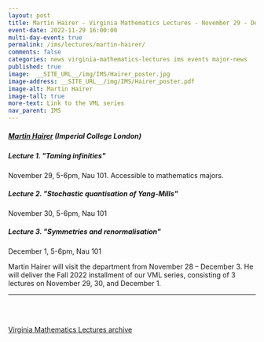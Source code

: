 ```yaml
---
layout: post
title: Martin Hairer - Virginia Mathematics Lectures - November 29 - December 1, 2022
event-date: 2022-11-29 16:00:00
multi-day-event: true
permalink: /ims/lectures/martin-hairer/
comments: false
categories: news virginia-mathematics-lectures ims events major-news
published: true
image:  __SITE_URL__/img/IMS/Hairer_poster.jpg
image-address: __SITE_URL__/img/IMS/Hairer_poster.pdf
image-alt: Martin Hairer
image-tall: true
more-text: Link to the VML series
nav_parent: IMS
---
```


<h5 class="mt-1 mb-4"><a href="https://www.hairer.org">Martin Hairer</a> (Imperial College London)</h5>

##### Lecture 1. "Taming infinities"

November 29, 5-6pm, Nau 101. Accessible to mathematics majors.

##### Lecture 2. "Stochastic quantisation of Yang-Mills"

November 30, 5-6pm, Nau 101

##### Lecture 3. "Symmetries and renormalisation" 

December 1, 5-6pm, Nau 101

<!--more-->

Martin Hairer will visit the department from November 28 – December 3. He will deliver the Fall 2022 installment of our VML series, consisting of 3 lectures on November 29, 30, and December 1.

---

<br><br>

[Virginia Mathematics Lectures archive]({{site.url}}/ims/lectures)

